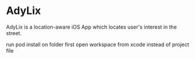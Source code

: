 # AdyLix

AdyLix is a location-aware iOS App which locates user's interest in the street. 

run pod install on folder first
open workspace from xcode instead of project file

